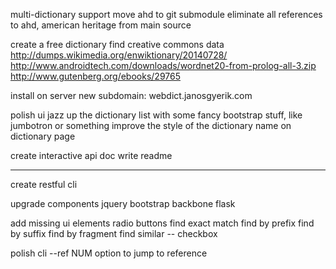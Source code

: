 multi-dictionary support
    move ahd to git submodule
        eliminate all references to ahd, american heritage from main source

create a free dictionary
    find creative commons data
        http://dumps.wikimedia.org/enwiktionary/20140728/
        http://www.androidtech.com/downloads/wordnet20-from-prolog-all-3.zip
        http://www.gutenberg.org/ebooks/29765

install on server
    new subdomain: webdict.janosgyerik.com

polish ui
    jazz up the dictionary list with some fancy bootstrap stuff, like jumbotron or something
    improve the style of the dictionary name on dictionary page

create interactive api doc
write readme

-----------------------------

create restful cli

upgrade components
    jquery
    bootstrap
    backbone
    flask

add missing ui elements
    radio buttons
        find exact match
        find by prefix
        find by suffix
        find by fragment
    find similar -- checkbox

polish cli
    --ref NUM option to jump to reference

